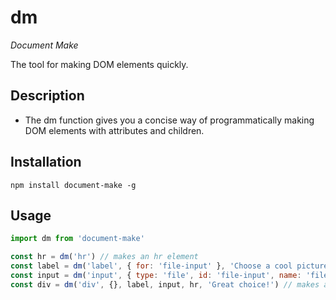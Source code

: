 # dm

_Document Make_

The tool for making DOM elements quickly.

## Description

-   The dm function gives you a concise way of programmatically making DOM elements with attributes and children.

## Installation

    npm install document-make -g

## Usage

```javascript
import dm from 'document-make'

const hr = dm('hr') // makes an hr element
const label = dm('label', { for: 'file-input' }, 'Choose a cool picture: ') // makes a label with text
const input = dm('input', { type: 'file', id: 'file-input', name: 'file-input', accept: 'image/png' }) // makes a file input with an id and name
const div = dm('div', {}, label, input, hr, 'Great choice!') // makes a div containing the previous elements and text
```
